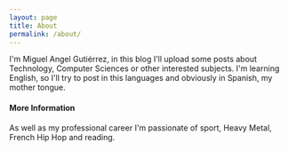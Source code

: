 ```yaml
---
layout: page
title: About
permalink: /about/
---
```

I'm Miguel Angel Gutiérrez, in this blog I'll upload some posts about Technology, Computer Sciences or other interested subjects.
I'm learning English, so I'll try to post in this languages and obviously in Spanish, my mother tongue.

#### More Information

As well as my professional career I'm passionate of sport, Heavy Metal, French Hip Hop and reading.
